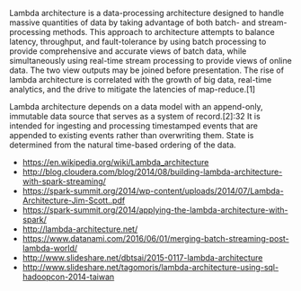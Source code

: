 Lambda architecture is a data-processing architecture designed to handle massive quantities of data by taking advantage of both batch- and stream-processing methods. This approach to architecture attempts to balance latency, throughput, and fault-tolerance by using batch processing to provide comprehensive and accurate views of batch data, while simultaneously using real-time stream processing to provide views of online data. The two view outputs may be joined before presentation. The rise of lambda architecture is correlated with the growth of big data, real-time analytics, and the drive to mitigate the latencies of map-reduce.[1]

Lambda architecture depends on a data model with an append-only, immutable data source that serves as a system of record.[2]:32 It is intended for ingesting and processing timestamped events that are appended to existing events rather than overwriting them. State is determined from the natural time-based ordering of the data.


* https://en.wikipedia.org/wiki/Lambda_architecture
* http://blog.cloudera.com/blog/2014/08/building-lambda-architecture-with-spark-streaming/
* https://spark-summit.org/2014/wp-content/uploads/2014/07/Lambda-Architecture-Jim-Scott..pdf
* https://spark-summit.org/2014/applying-the-lambda-architecture-with-spark/
* http://lambda-architecture.net/
* https://www.datanami.com/2016/06/01/merging-batch-streaming-post-lambda-world/
* http://www.slideshare.net/dbtsai/2015-0117-lambda-architecture
* http://www.slideshare.net/tagomoris/lambda-architecture-using-sql-hadoopcon-2014-taiwan
